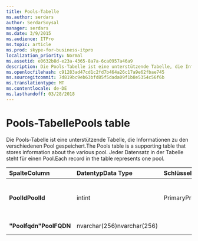 ```yaml
---
title: Pools-Tabelle
ms.author: serdars
author: SerdarSoysal
manager: serdars
ms.date: 3/9/2015
ms.audience: ITPro
ms.topic: article
ms.prod: skype-for-business-itpro
localization_priority: Normal
ms.assetid: e0632b8d-e23a-4365-8a7a-6ca0957a46a9
description: Die Pools-Tabelle ist eine unterstützende Tabelle, die Informationen zu den verschiedenen Pool gespeichert. Jeder Datensatz in der Tabelle steht für einen Pool.
ms.openlocfilehash: c91283ad47cd1c2fd7b464a26c17a9e62fbae745
ms.sourcegitcommit: 7d819bc9eb63bfd85f5dada09f1b8e5354c56f6b
ms.translationtype: MT
ms.contentlocale: de-DE
ms.lasthandoff: 03/28/2018
---
```

# <a name="pools-table"></a><span data-ttu-id="db209-104">Pools-Tabelle</span><span class="sxs-lookup"><span data-stu-id="db209-104">Pools table</span></span>
 
<span data-ttu-id="db209-105">Die Pools-Tabelle ist eine unterstützende Tabelle, die Informationen zu den verschiedenen Pool gespeichert.</span><span class="sxs-lookup"><span data-stu-id="db209-105">The Pools table is a supporting table that stores information about the various pool.</span></span> <span data-ttu-id="db209-106">Jeder Datensatz in der Tabelle steht für einen Pool.</span><span class="sxs-lookup"><span data-stu-id="db209-106">Each record in the table represents one pool.</span></span>
  
|<span data-ttu-id="db209-107">**Spalte**</span><span class="sxs-lookup"><span data-stu-id="db209-107">**Column**</span></span>|<span data-ttu-id="db209-108">**Datentyp**</span><span class="sxs-lookup"><span data-stu-id="db209-108">**Data Type**</span></span>|<span data-ttu-id="db209-109">**Schlüssel/Index**</span><span class="sxs-lookup"><span data-stu-id="db209-109">**Key/Index**</span></span>|<span data-ttu-id="db209-110">**Details**</span><span class="sxs-lookup"><span data-stu-id="db209-110">**Details**</span></span>|
|:-----|:-----|:-----|:-----|
|<span data-ttu-id="db209-111">**PoolId**</span><span class="sxs-lookup"><span data-stu-id="db209-111">**PoolId**</span></span> <br/> |<span data-ttu-id="db209-112">int</span><span class="sxs-lookup"><span data-stu-id="db209-112">int</span></span>  <br/> |<span data-ttu-id="db209-113">Primary</span><span class="sxs-lookup"><span data-stu-id="db209-113">Primary</span></span>  <br/> |<span data-ttu-id="db209-114">Eindeutige Zahl, die diesen Pool identifiziert.</span><span class="sxs-lookup"><span data-stu-id="db209-114">Unique number identifying this pool.</span></span>  <br/> |
|<span data-ttu-id="db209-115">**"Poolfqdn"**</span><span class="sxs-lookup"><span data-stu-id="db209-115">**PoolFQDN**</span></span> <br/> |<span data-ttu-id="db209-116">nvarchar(256)</span><span class="sxs-lookup"><span data-stu-id="db209-116">nvarchar(256)</span></span>  <br/> | <br/> |<span data-ttu-id="db209-117">FQDN des Pools.</span><span class="sxs-lookup"><span data-stu-id="db209-117">Pool FQDN.</span></span>  <br/> |
   

